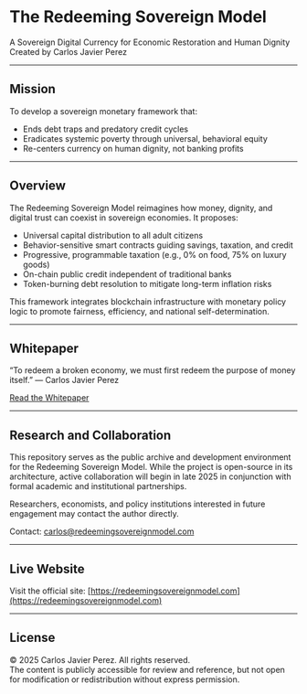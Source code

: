 # The Redeeming Sovereign Model

A Sovereign Digital Currency for Economic Restoration and Human Dignity  
Created by Carlos Javier Perez

---

## Mission

To develop a sovereign monetary framework that:

- Ends debt traps and predatory credit cycles  
- Eradicates systemic poverty through universal, behavioral equity  
- Re-centers currency on human dignity, not banking profits

---

## Overview

The Redeeming Sovereign Model reimagines how money, dignity, and digital trust can coexist in sovereign economies. It proposes:

- Universal capital distribution to all adult citizens  
- Behavior-sensitive smart contracts guiding savings, taxation, and credit  
- Progressive, programmable taxation (e.g., 0% on food, 75% on luxury goods)  
- On-chain public credit independent of traditional banks  
- Token-burning debt resolution to mitigate long-term inflation risks  

This framework integrates blockchain infrastructure with monetary policy logic to promote fairness, efficiency, and national self-determination.

---

## Whitepaper

“To redeem a broken economy, we must first redeem the purpose of money itself.” — Carlos Javier Perez

[Read the Whitepaper](https://redeemingsovereignmodel.com/whitepaper_draft.md)

---

## Research and Collaboration

This repository serves as the public archive and development environment for the Redeeming Sovereign Model. While the project is open-source in its architecture, active collaboration will begin in late 2025 in conjunction with formal academic and institutional partnerships.

Researchers, economists, and policy institutions interested in future engagement may contact the author directly.

Contact: [carlos@redeemingsovereignmodel.com](mailto:carlos@redeemingsovereignmodel.com)

---

## Live Website

Visit the official site: [https://redeemingsovereignmodel.com](https://redeemingsovereignmodel.com)

---

## License

© 2025 Carlos Javier Perez. All rights reserved.  
The content is publicly accessible for review and reference, but not open for modification or redistribution without express permission.
